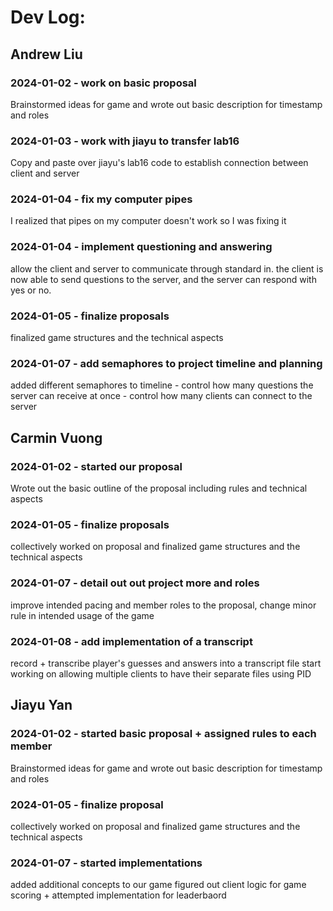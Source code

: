 # Dev Log:

## Andrew Liu

### 2024-01-02 - work on basic proposal
Brainstormed ideas for game and wrote out basic description for timestamp and roles

### 2024-01-03 - work with jiayu to transfer lab16
Copy and paste over jiayu's lab16 code to establish connection between client and server

### 2024-01-04 - fix my computer pipes
I realized that pipes on my computer doesn't work so I was fixing it 

### 2024-01-04 - implement questioning and answering
allow the client and server to communicate through standard in. the client is now able to send questions to the server, and the server can respond with yes or no.

### 2024-01-05 - finalize proposals
finalized game structures and the technical aspects

### 2024-01-07 - add semaphores to project timeline and planning
added different semaphores to timeline
    - control how many questions the server can receive at once
    - control how many clients can connect to the server

## Carmin Vuong

### 2024-01-02 - started our proposal
Wrote out the basic outline of the proposal including rules and technical aspects

### 2024-01-05 - finalize proposals
collectively worked on proposal and finalized game structures and the technical aspects

### 2024-01-07 - detail out out project more and roles
improve intended pacing and member roles to the proposal, change minor rule in intended usage of the game

### 2024-01-08 - add implementation of a transcript
record + transcribe player's guesses and answers into a transcript file
start working on allowing multiple clients to have their separate files using PID


## Jiayu Yan

### 2024-01-02 - started basic proposal + assigned rules to each member
Brainstormed ideas for game and wrote out basic description for timestamp and roles

### 2024-01-05 - finalize proposal
collectively worked on proposal and finalized game structures and the technical aspects

### 2024-01-07 - started implementations 
added additional concepts to our game
figured out client logic for game scoring + attempted implementation for leaderbaord 
